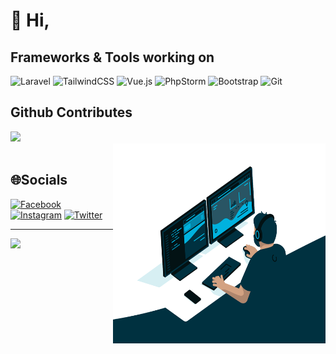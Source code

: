# 👋 Hi,


## Frameworks & Tools working on

![Laravel](https://img.shields.io/badge/laravel-%23FF2D20.svg?style=for-the-badge&logo=laravel&logoColor=white)
![TailwindCSS](https://img.shields.io/badge/tailwindcss-%2338B2AC.svg?style=for-the-badge&logo=tailwind-css&logoColor=white)
![Vue.js](https://img.shields.io/badge/vuejs-%2335495e.svg?style=for-the-badge&logo=vuedotjs&logoColor=%234FC08D)
![PhpStorm](https://img.shields.io/badge/phpstorm-143?style=for-the-badge&logo=phpstorm&logoColor=black&color=black&labelColor=darkorchid)
![Bootstrap](https://img.shields.io/badge/bootstrap-%23563D7C.svg?style=for-the-badge&logo=bootstrap&logoColor=white)
![Git](https://img.shields.io/badge/git-%23F05033.svg?style=for-the-badge&logo=git&logoColor=white)

## Github Contributes
![](https://github-readme-stats.vercel.app/api?username=bilisim34&hide_border=false&include_all_commits=false&count_private=true)<br/>
<img align="right" alt="GIF" src="https://github.com/bilisim34/bilisim34/blob/master/code.gif?raw=true" width="340" height="320" /><br/>
## 🌐Socials

[![Facebook](https://img.shields.io/badge/Facebook-%231877F2.svg?logo=Facebook&logoColor=white)](https://facebook.com/bilisim34) [![Instagram](https://img.shields.io/badge/Instagram-%23E4405F.svg?logo=Instagram&logoColor=white)](https://instagram.com/bilisim34) [![Twitter](https://img.shields.io/badge/Twitter-%231DA1F2.svg?logo=Twitter&logoColor=white)](https://twitter.com/bilisim34) 

---
![](https://komarev.com/ghpvc/?username=bilisim34&label=Visitors+Count&color=brightgreen)
